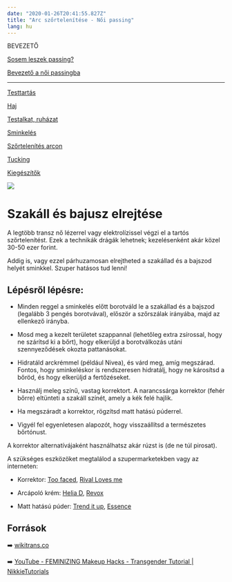 ```yaml
---
date: "2020-01-26T20:41:55.827Z"
title: "Arc szőrtelenítése - Női passing"
lang: hu
---
```


<div class="floating-columns">

<div class="floating-bar">

BEVEZETŐ

[Sosem leszek passing?](/#/entry?id=sosem-leszek-passing)

[Bevezető a női passingba](/#/entry?id=feminizalas-passing)

<hr />

[Testtartás](/#/entry?id=feminizalas-testtartas)

[Haj](/#/entry?id=feminizalas-haj)

[Testalkat, ruházat](/#/entry?id=feminizalas-testalkat)

[Sminkelés](/#/entry?id=feminizalas-sminkeles)

[Szőrtelenítés arcon](/#/entry?id=feminizalas-arc-szortelenites)

[Tucking](/#/entry?id=feminizalas-tucking)

[Kiegészítők](/#/entry?id=feminizalas-kiegeszitok)

</div>

<div class="wiki-content">

<div class="header-image"><img src="assets/images/undraw_medical_care.svg" /></div>

# Szakáll és bajusz elrejtése

A legtöbb transz nő lézerrel vagy elektrolízissel végzi el a tartós szőrtelenítést. Ezek a technikák drágák lehetnek; kezelésenként akár közel 30-50 ezer forint.

Addig is, vagy ezzel párhuzamosan elrejtheted a szakállad és a bajszod helyét sminkkel. Szuper hatásos tud lenni!


## Lépésről lépésre:

* Minden reggel a sminkelés előtt borotváld le a szakállad és a bajszod (legalább 3 pengés borotvával), először a szőrszálak irányába, majd az ellenkező irányba.

* Mosd meg a kezelt területet szappannal (lehetőleg extra zsírossal, hogy ne szárítsd ki a bőrt), hogy elkerüljd a borotválkozás utáni szennyeződések okozta pattanásokat.

* Hidratáld arckrémmel (például Nivea), és várd meg, amíg megszárad. Fontos, hogy sminkeléskor is rendszeresen hidratálj, hogy ne károsítsd a bőröd, és hogy elkerüljd a fertőzéseket.

* Használj meleg színű, vastag korrektort. A narancssárga korrektor (fehér bőrre) eltünteti a szakáll színét, amely a kék felé hajlik.

* Ha megszáradt a korrektor, rögzítsd matt hatású púderrel.

* Vigyél fel egyenletesen alapozót, hogy visszaállítsd a természetes bőrtónust.

A korrektor alternatívájaként használhatsz akár rúzst is (de ne túl pirosat).


A szükséges eszközöket megtalálod a szupermarketekben vagy az interneten:

* Korrektor: [Too faced](https://kremmania.hu/kremek/too-faced-born-this-way-super-coverage-multi-use-sculpting), [Rival Loves me](https://shop.rossmann.hu/termek/rival-loves-me-korrektor-colour-correcting-concealer-03-1-db)

* Arcápoló krém: [Helia D](https://www.dm.hu/helia-d-fenyvedo-arckrem-hydramax-minden-borre-spf50-fenyvedelemmel-p5999569022736.html), [Revox](https://www.dm.hu/revox-arckrem-retinollal-a-vitamin-e-vitaminnal-arganolajjal-es-fenyvedovel-p5060565103771.html)

* Matt hatású púder: [Trend it up](https://www.dm.hu/trend-t-up-kompakt-puder-true-matte-020-p4066447246254.html), [Essence](https://www.dm.de/essence-kompakt-puder-mattifying-soft-beige-02-p4250035270510.html)

## Források

➡️ [wikitrans.co](https://wikitrans.co)

➡️ [YouTube - FEMINIZING Makeup Hacks - Transgender Tutorial | NikkieTutorials](https://www.youtube.com/watch?v=gUl-WHAL9qo&pp=ygUQaGlkZSBiZWFyZCB0cmFucw%3D%3D)

</div>